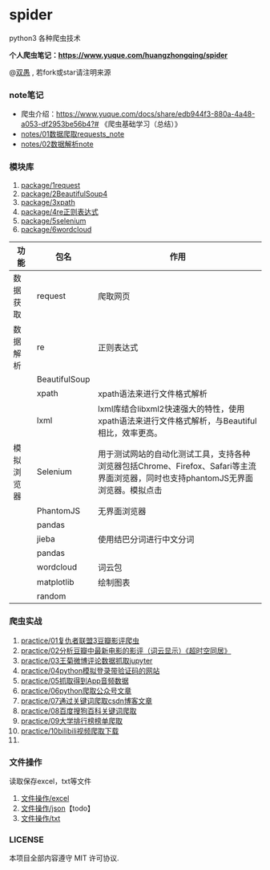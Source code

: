 # spider

python3 各种爬虫技术

**个人爬虫笔记：https://www.yuque.com/huangzhongqing/spider**

@[双愚](https://github.com/HuangCongQing/Spider) , 若fork或star请注明来源


### note笔记

* 爬虫介绍：https://www.yuque.com/docs/share/edb944f3-880a-4a48-a053-df2953be56b4?# 《爬虫基础学习（总结）》
* [notes/01数据爬取requests_note](notes/01数据爬取requests_note)
* [notes/02数据解析note](notes/02数据解析note)

### 模块库

1. [package/1request](package/1request)
2. [package/2BeautifulSoup4](package/2BeautifulSoup4)
3. [package/3xpath](package/3xpath)
4. [package/4re正则表达式](package/4re正则表达式)
5. [package/5selenium](package/5selenium)
6. [package/6wordcloud](package/6wordcloud)



| 功能 | **包名** | **作用** |
| - | - | - |
| 数据获取 | request | 爬取网页 |
| 数据 解析 | re | 正则表达式 |
| <br/> | BeautifulSoup | <br/> |
| <br/> | xpath | xpath语法来进行文件格式解析 |
| <br/> | lxml | lxml库结合libxml2快速强大的特性，使用xpath语法来进行文件格式解析，与Beautiful相比，效率更高。 |
| 模拟浏览器 | Selenium | 用于测试网站的自动化测试工具，支持各种浏览器包括Chrome、Firefox、Safari等主流界面浏览器，同时也支持phantomJS无界面浏览器。模拟点击 |
| <br/> | PhantomJS | 无界面浏览器 |
| <br/> | pandas | <br/> |
| <br/> | jieba | 使用结巴分词进行中文分词 |
| <br/> | pandas | <br/> |
| <br/> | wordcloud | 词云包 |
| <br/> | matplotlib | 绘制图表 |
|   | random | <br/> |

[]()[]()

### 爬虫实战

1. [practice/01复仇者联盟3豆瓣影评爬虫](practice/01复仇者联盟3豆瓣影评爬虫)
2. [practice/02分析豆瓣中最新电影的影评（词云显示）《超时空同居》](practice/02分析豆瓣中最新电影的影评（词云显示）《超时空同居》)
3. [practice/03王菊微博评论数据抓取jupyter](practice/03王菊微博评论数据抓取jupyter)
4. [practice/04python模拟登录带验证码的网站](practice/04python模拟登录带验证码的网站)
5. [practice/05抓取得到App音频数据](practice/05抓取得到App音频数据)
6. [practice/06python爬取公众号文章](practice/06python爬取公众号文章)
7. [practice/07通过关键词爬取csdn博客文章](practice/07通过关键词爬取csdn博客文章)
8. [practice/08百度搜狗百科关键词爬取](practice/08百度搜狗百科关键词爬取)
9. [practice/09大学排行榜榜单爬取](practice/09大学排行榜榜单爬取)
10. [practice/10bilibili视频爬取下载](practice/10bilibili视频爬取下载)
11.


### 文件操作

读取保存excel，txt等文件

1. [文件操作/excel](文件操作/excel)
2. [文件操作/json](文件操作/json)【todo】
3. [文件操作/txt](文件操作/txt)



### LICENSE

本项目全部内容遵守 MIT 许可协议.

